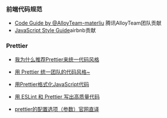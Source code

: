 ### 前端代码规范

* [Code Guide by @AlloyTeam-materliu](https://legacy.gitbook.com/book/nowgoant/fek-awesome/edit#) 腾讯AlloyTeam团队贡献
* [JavaScript Style Guide](https://github.com/airbnb/javascript)airbnb贡献

### Prettier

* [我为什么推荐Prettier来统一代码风格](https://blog.fundebug.com/2017/10/23/format-code-use-Prettier/)

* [用 Prettier 统一团队的代码风格~](http://react-china.org/t/prettier/11498)

* [用Prettier格式化JavaScript代码](http://www.infoq.com/cn/articles/using-prettier-format-javascript-code)

* [用 ESLint 和 Prettier 写出高质量代码](https://egoist.moe/2017/12/11/write-better-code-with-eslint-and-prettier/)

* [prettier的配置选项（参数）官网直译](https://segmentfault.com/a/1190000012909159)



